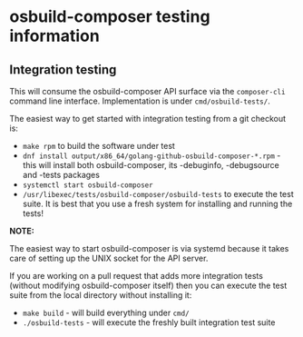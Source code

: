 # osbuild-composer testing information


## Integration testing

This will consume the osbuild-composer API surface via the `composer-cli`
command line interface. Implementation is under `cmd/osbuild-tests/`.

The easiest way to get started with integration testing from a git
checkout is:

* `make rpm` to build the software under test
* `dnf install output/x86_64/golang-github-osbuild-composer-*.rpm` - this will
  install both osbuild-composer, its -debuginfo, -debugsource and -tests packages
* `systemctl start osbuild-composer`
* `/usr/libexec/tests/osbuild-composer/osbuild-tests` to execute the test suite.
  It is best that you use a fresh system for installing and running the tests!

**NOTE:**

The easiest way to start osbuild-composer is via systemd because it takes care
of setting up the UNIX socket for the API server.

If you are working on a pull request that adds more integration tests
(without modifying osbuild-composer itself) then you can execute the test suite
from the local directory without installing it:

* `make build` - will build everything under `cmd/`
* `./osbuild-tests` - will execute the freshly built integration test suite
